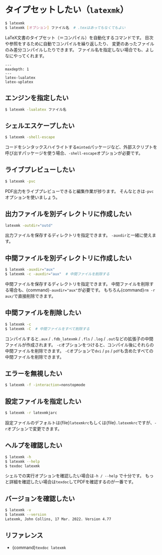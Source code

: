 # タイプセットしたい（``latexmk``）

```bash
$ latexmk
$ latexmk [オプション] ファイル名  # .texはあってもなくてもよい
```

LaTeX文書のタイプセット（＝コンパイル）を自動化するコマンドです。
目次や参照をするために自動でコンパイルを繰り返したり、
変更のあったファイルのみ差分コンパイルしたりできます。
ファイル名を指定しない場合でも、よしなにやってくれます。

```{toctree}
---
maxdepth: 1
---
latex-lualatex
latex-uplatex
```

## エンジンを指定したい

```bash
$ latexmk -lualatex ファイル名
```

## シェルエスケープしたい

```bash
$ latexmk -shell-escape
```

コードをシンタックスハイライトする``minted``パッケージなど、外部スクリプトを呼び出すパッケージを使う場合、``-shell-escape``オプションが必要です。

## ライブプレビューしたい

```bash
$ latexmk -pvc
```

PDF出力をライブプレビューできると編集作業が捗ります。
そんなときは``-pvc``オプションを使いましょう。

## 出力ファイルを別ディレクトリに作成したい

```bash
latexmk -outdir="outd"
```

出力ファイルを保存するディレクトリを指定できます。
``-auxdir``と一緒に使えます。

## 中間ファイルを別ディレクトリに作成したい

```bash
$ latexmk -auxdir="aux"
$ latexmk -c -auxdir="aux"  # 中間ファイルを削除する
```

中間ファイルを保存するディレクトリを指定できます。
中間ファイルを削除する場合も、{command}`-auxdir="aux"`が必要です。
もちろん{command}`rm -r aux/`で直接削除できます。

## 中間ファイルを削除したい

```bash
$ latexmk -c
$ latexmk -C  # 中間ファイルをすべて削除する
```

コンパイルすると``.aux`` / ``.fdb_latexmk`` / ``.fls`` / ``.log`` / ``.out``などの拡張子の中間ファイルが作成されます。
`-c`オプションをつけると、コンパイル後にそれらの中間ファイルを削除できます。
`-C`オプションで``dvi`` / ``ps`` / ``pdf``も含めたすべての中間ファイルを削除できます。

## エラーを無視したい

```bash
$ latexmk -f -interaction=nonstopmode
```

## 設定ファイルを指定したい

```bash
$ latexmk -r latexmkjarc
```

設定ファイルのデフォルトは{file}`latexmkrc`もしくは{file}`.latexmkrc`ですが、``-r``オプションで変更できます。


## ヘルプを確認したい

```bash
$ latexmk -h
$ latexmk --help
$ texdoc latexmk
```

シェルでの実行オプションを確認したい場合は`-h / --help` で十分です。
もっと詳細を確認したい場合は``texdoc``してPDFを確認するのが一番です。

## バージョンを確認したい

```bash
$ latexmk -v
$ latexmk --version
Latexmk, John Collins, 17 Mar. 2022. Version 4.77
```

## リファレンス

- {command}`texdoc latexmk`
